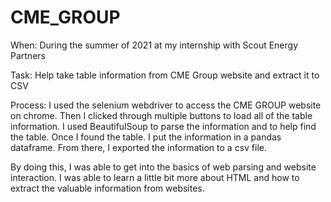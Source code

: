# CME_GROUP

When:
During the summer of 2021 at my internship with Scout Energy Partners

Task:
Help take table information from CME Group website and extract it to CSV

Process:
I used the selenium webdriver to access the CME GROUP website on chrome. Then I clicked through multiple buttons to load all of the table information. I used BeautifulSoup to parse the information and to help find the table. Once I found the table. I put the information in a pandas dataframe. From there, I exported the information to a csv file.

By doing this, I was able to get into the basics of web parsing and website interaction. I was able to learn a little bit more about HTML and how to extract the valuable information from websites. 
